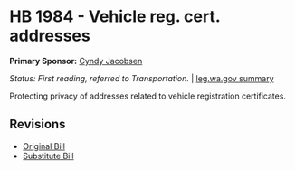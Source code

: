 # HB 1984 - Vehicle reg. cert. addresses
**Primary Sponsor:** [Cyndy Jacobsen](/person/leg/cyndy.jacobsen.md)

*Status: First reading, referred to Transportation.* | [leg.wa.gov summary](https://app.leg.wa.gov/billsummary?BillNumber=1984&Year=2021)

Protecting privacy of addresses related to vehicle registration certificates.

## Revisions
* [Original Bill](1/)
* [Substitute Bill](S/)